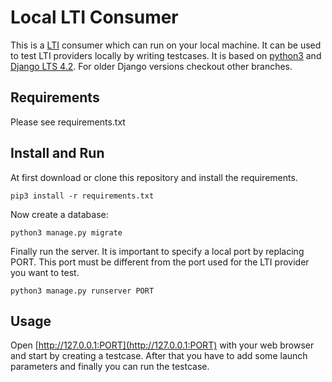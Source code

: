 # Local LTI Consumer
This is a [LTI](https://www.imsglobal.org/activity/learning-tools-interoperability) consumer which can run 
on your local machine. It can be used to test LTI providers locally by writing testcases. 
It is based on [python3](https://www.python.org/) and [Django LTS 4.2](https://www.djangoproject.com/).
For older Django versions checkout other branches. 

## Requirements
Please see requirements.txt

## Install and Run
At first download or clone this repository and install the requirements.

```
pip3 install -r requirements.txt
```

Now create a database:

```
python3 manage.py migrate
```

Finally run the server. It is important to specify a local port by replacing PORT. This port 
must be different from the port used for the LTI provider you want to test.

```
python3 manage.py runserver PORT
```

## Usage
Open [http://127.0.0.1:PORT](http://127.0.0.1:PORT) with your web browser and start by creating a testcase. 
After that you have to add some launch parameters and finally you can run the testcase.
